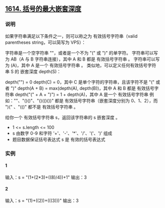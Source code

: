 ## [1614. 括号的最大嵌套深度](https://leetcode-cn.com/problems/maximum-nesting-depth-of-the-parentheses/)

### 说明
如果字符串满足以下条件之一，则可以称之为 有效括号字符串（valid parentheses string，可以简写为 VPS）：

字符串是一个空字符串 ""，或者是一个不为 "(" 或 ")" 的单字符。
字符串可以写为 AB（A 与 B 字符串连接），其中 A 和 B 都是 有效括号字符串 。
字符串可以写为 (A)，其中 A 是一个 有效括号字符串 。
类似地，可以定义任何有效括号字符串 S 的 嵌套深度 depth(S)：

depth("") = 0
depth(C) = 0，其中 C 是单个字符的字符串，且该字符不是 "(" 或者 ")"
depth(A + B) = max(depth(A), depth(B))，其中 A 和 B 都是 有效括号字符串
depth("(" + A + ")") = 1 + depth(A)，其中 A 是一个 有效括号字符串
例如：""、"()()"、"()(()())" 都是 有效括号字符串（嵌套深度分别为 0、1、2），而 ")(" 、"(()" 都不是 有效括号字符串 。

给你一个 有效括号字符串 s，返回该字符串的 s 嵌套深度 。

* 1 <= s.length <= 100
* s 由数字 0-9 和字符 '+'、'-'、'*'、'/'、'('、')' 组成
* 题目数据保证括号表达式 s 是 有效的括号表达式

### 实例
#### 1
输入：s = "(1+(2*3)+((8)/4))+1"
输出：3

#### 2
输入：s = "(1)+((2))+(((3)))"
输出：3
